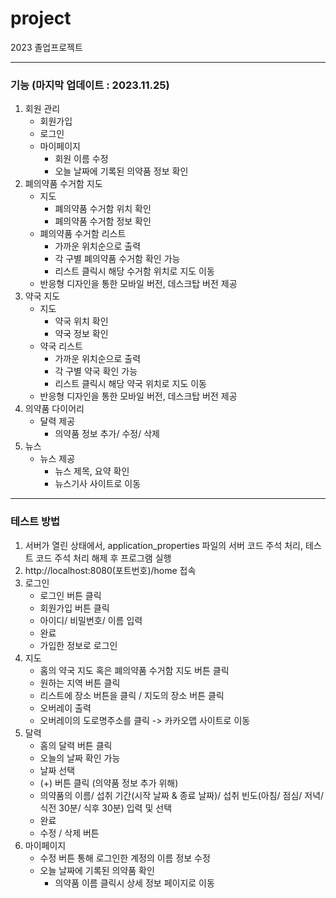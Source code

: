 # project
2023 졸업프로젝트

---



### 기능 (마지막 업데이트 : 2023.11.25)
1. 회원 관리
    - 회원가입
    - 로그인
    - 마이페이지
      - 회원 이름 수정
      - 오늘 날짜에 기록된 의약품 정보 확인
2. 폐의약품 수거함 지도
    - 지도
      - 폐의약품 수거함 위치 확인
      - 폐의약품 수거함 정보 확인
    - 폐의약품 수거함 리스트
      - 가까운 위치순으로 출력
      - 각 구별 폐의약품 수거함 확인 가능
      - 리스트 클릭시 해당 수거함 위치로 지도 이동
    - 반응형 디자인을 통한 모바일 버전, 데스크탑 버전 제공
3. 약국 지도
    - 지도
      - 약국 위치 확인
      - 약국 정보 확인
    - 약국 리스트
      - 가까운 위치순으로 출력
      - 각 구별 약국 확인 가능
      - 리스트 클릭시 해당 약국 위치로 지도 이동
    - 반응형 디자인을 통한 모바일 버전, 데스크탑 버전 제공
4. 의약품 다이어리
    - 달력 제공
      - 의약품 정보 추가/ 수정/ 삭제
5. 뉴스
   - 뉴스 제공
     - 뉴스 제목, 요약 확인
     - 뉴스기사 사이트로 이동


---



### 테스트 방법
1. 서버가 열린 상태에서, application_properties 파일의 서버 코드 주석 처리, 테스트 코드 주석 처리 해제 후 프로그램 실행
2. http://localhost:8080(포트번호)/home 접속
3. 로그인
    - 로그인 버튼 클릭
    - 회원가입 버튼 클릭
    - 아이디/ 비밀번호/ 이름 입력
    - 완료
    - 가입한 정보로 로그인
4. 지도
    - 홈의 약국 지도 혹은 폐의약품 수거함 지도 버튼 클릭
    - 원하는 지역 버튼 클릭
    - 리스트에 장소 버튼을 클릭 / 지도의 장소 버튼 클릭
    - 오버레이 출력
    - 오버레이의 도로명주소를 클릭 -> 카카오맵 사이트로 이동
5. 달력
    - 홈의 달력 버튼 클릭
    - 오늘의 날짜 확인 가능
    - 날짜 선택
    - (+) 버튼 클릭 (의약품 정보 추가 위해)
    - 의약품의 이름/ 섭취 기간(시작 날짜 & 종료 날짜)/ 섭취 빈도(아침/ 점심/ 저녁/ 식전 30분/ 식후 30분) 입력 및 선택
    - 완료
    - 수정 / 삭제 버튼
6. 마이페이지
    - 수정 버튼 통해 로그인한 계정의 이름 정보 수정
    - 오늘 날짜에 기록된 의약품 확인
      - 의약품 이름 클릭시 상세 정보 페이지로 이동
